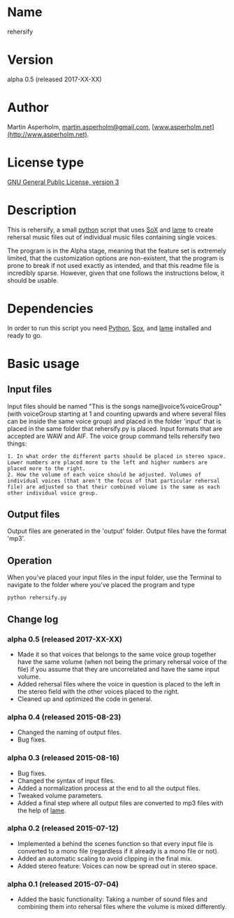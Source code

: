# Name
rehersify

# Version
alpha 0.5 (released 2017-XX-XX)

# Author
Martin Asperholm, martin.asperholm@gmail.com, [www.asperholm.net](http://www.asperholm.net).

# License type
[GNU Gen­eral Public Li­cense, ver­sion 3](https://www.gnu.org/licenses/gpl-3.0.en.html)

# Description
This is rehersify, a small [python](https://www.python.org) script that uses [SoX](http://sox.sourceforge.net/) and [lame](http://lame.sourceforge.net/) to create rehersal music files out of individual music files containing single voices.

The program is in the Alpha stage, meaning that the feature set is extremely limited, that the customization options are non-existent, that the program is prone to break if not used exactly as intended, and that this readme file is incredibly sparse. However, given that one follows the instructions below, it should be usable.

# Dependencies
In order to run this script you need [Python](https://www.python.org), [Sox](http://sox.sourceforge.net/), and [lame](http://lame.sourceforge.net/) installed and ready to go.

# Basic usage
## Input files
Input files should be named "This is the songs name@voice%voiceGroup" (with voiceGroup starting at 1 and counting upwards and where several files can be inside the same voice group) and placed in the folder 'input' that is placed in the same folder that rehersify.py is placed. Input formats that are accepted are WAW and AIF. The voice group command tells rehersify two things: 
    
    1. In what order the different parts should be placed in stereo space. Lower numbers are placed more to the left and higher numbers are placed more to the right.
    2. How the volume of each voice should be adjusted. Volumes of individual voices (that aren't the focus of that particular rehersal file) are adjusted so that their combined volume is the same as each other individual voice group.

## Output files
Output files are generated in the 'output' folder. Output files have the format 'mp3'.

## Operation
When you've placed your input files in the input folder, use the Terminal to navigate to the folder where you've placed the program and type

	python rehersify.py

## Change log
### alpha 0.5 (released 2017-XX-XX)
- Made it so that voices that belongs to the same voice group together have the same volume (when not being the primary rehersal voice of the file) if you assume that they are uncorrelated and have the same input volume.
- Added rehersal files where the voice in question is placed to the left in the stereo field with the other voices placed to the right.
- Cleaned up and optimized the code in general.

### alpha 0.4 (released 2015-08-23)
- Changed the naming of output files.
- Bug fixes.

### alpha 0.3 (released 2015-08-16)
- Bug fixes.
- Changed the syntax of input files.
- Added a normalization process at the end to all the output files.
- Tweaked volume parameters.
- Added a final step where all output files are converted to mp3 files with the help of [lame](http://lame.sourceforge.net/).

### alpha 0.2 (released 2015-07-12)
- Implemented a behind the scenes function so that every input file is converted to a mono file (regardless if it already is a mono file or not).
- Added an automatic scaling to avoid clipping in the final mix.
- Added stereo feature: Voices can now be spread out in stereo space.

### alpha 0.1 (released 2015-07-04)
- Added the basic functionality: Taking a number of sound files and combining them into rehersal files where the volume is mixed differently.
